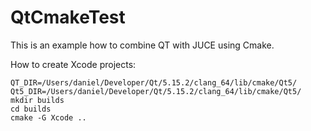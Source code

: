 QtCmakeTest
===========

This is an example how to combine QT with JUCE using Cmake.

How to create Xcode projects:

```
QT_DIR=/Users/daniel/Developer/Qt/5.15.2/clang_64/lib/cmake/Qt5/
Qt5_DIR=/Users/daniel/Developer/Qt/5.15.2/clang_64/lib/cmake/Qt5/
mkdir builds
cd builds
cmake -G Xcode ..
```
